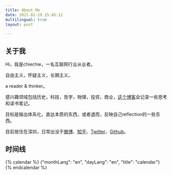 ```yaml
---
title: About Me
date: 2021-02-19 15:45:12
multilingual: true
layout: post

---
```


## 关于我

Hi，我是chiechie，一名互联网行业从业者。

自由主义，怀疑主义，长期主义。

a reader & thinker。

感兴趣领域包括历史，科技，哲学，物理，投资，商业，[这个博客](https://chiechie.github.io)会记录一些思考和读书笔记。

目标是输出体系化，直达本质的东西，或者退而，反映自己reflection的一些东西。

目前居住在深圳，日常出没于[微博](https://weibo.com/chiechie/home?wvr=5)、[知乎](https://www.zhihu.com/people/chiechie8)、[Twitter](https://twitter.com/stellazhao9)、[Github](https://github.com/chiechie)。

## 时间线

{% calendar %}
{"monthLang": "en", "dayLang": "en", "title": "calendar"}
{% endcalendar %}

